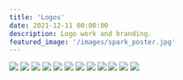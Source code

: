 ```yaml
---
title: 'Logos'
date: 2021-12-11 00:00:00
description: Logo work and branding.
featured_image: '/images/spark_poster.jpg'
---
```



<div class="gallery" data-columns="4">
	<img src="/images/le_carr_overprint.jpg">
	<img src="/images/sentien.JPG">
	<img src="/images/tide_logo.jpg">
	<img src="/images/bwb_transparent.png">
	<img src="/images/lonely.png">
	<img src="/images/chigo.png">	
	<img src="/images/freely-bottle.JPG">
	<img src="/images/spark_transparent.png">
	<img src="/images/sign2.jpg">	
	<img src="/images/wwn.png">
	<img src="/images/bud_bloom_box2.jpg">	
	<img src="/images/talmadge_bros.png">	

	

	
	
</div>
